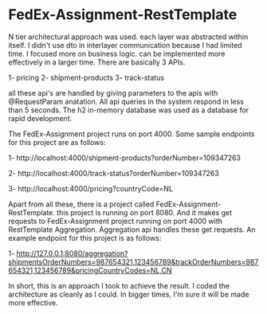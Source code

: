 # FedEx-Assignment-RestTemplate

N tier architectural approach was used. each layer was abstracted within itself. I didn't use dto in interlayer communication because I had limited time. I focused more on business logic. can be implemented more effectively in a larger time. There are basically 3 APIs.

1- pricing
2- shipment-products
3- track-status

all these api's are handled by giving parameters to the apis with @RequestParam anatation. All api queries in the system respond in less than 5 seconds. The h2 in-memory database was used as a database for rapid development.

The FedEx-Assignment project runs on port 4000. Some sample endpoints for this project are as follows:

1- http://localhost:4000/shipment-products?orderNumber=109347263

2- http://localhost:4000/track-status?orderNumber=109347263

3- http://localhost:4000/pricing?countryCode=NL


Apart from all these, there is a project called FedEx-Assignment-RestTemplate. this project is running on port 8080. And it makes get requests to FedEx-Assignment project running on port 4000 with RestTemplate Aggregation. Aggregation api handles these get requests. An example endpoint for this project is as follows:

1- http://127.0.0.1:8080/aggregation?shipmentsOrderNumbers=987654321,123456789&trackOrderNumbers=987654321,123456789&pricingCountryCodes=NL,CN


In short, this is an approach I took to achieve the result. I coded the architecture as cleanly as I could. In bigger times, I'm sure it will be made more effective.
